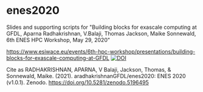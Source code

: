 # enes2020

Slides and supporting scripts for "Building blocks for exascale computing at GFDL, Aparna Radhakrishnan, V.Balaji, Thomas Jackson, Maike Sonnewald, 6th ENES HPC Workshop, May 29, 2020"

https://www.esiwace.eu/events/6th-hpc-workshop/presentations/building-blocks-for-exascale-computing-at-GFDL
[![DOI](https://zenodo.org/badge/DOI/10.5281/zenodo.5196495.svg)](https://doi.org/10.5281/zenodo.5196495)

Cite as
RADHAKRISHNAN, APARNA, V Balaji, Jackson, Thomas, & Sonnewald, Maike. (2021). aradhakrishnanGFDL/enes2020: ENES 2020 (v1.0.1). Zenodo. https://doi.org/10.5281/zenodo.5196495
